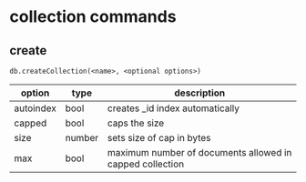 # collection commands

## create
```
db.createCollection(<name>, <optional options>)
```
| option | type | description |
| --- | --- | --- |
| autoindex | bool | creates _id index automatically |
| capped | bool | caps the size |
| size | number | sets size of cap in bytes |
| max | bool | maximum number of documents allowed in capped collection |

## 
```
```

##
```
```

##
```
```

##
```
```

##
```
```

##
```
```

##
```
```

##
```
```